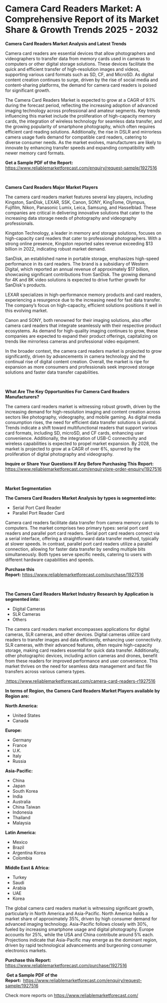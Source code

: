 <p><h1>Camera Card Readers Market: A Comprehensive Report of its Market Share & Growth Trends 2025 - 2032</h1></p><p><strong>Camera Card Readers Market Analysis and Latest Trends</strong></p>
<p><p>Camera card readers are essential devices that allow photographers and videographers to transfer data from memory cards used in cameras to computers or other digital storage solutions. These devices facilitate the quick and efficient transfer of high-resolution images and videos, supporting various card formats such as SD, CF, and MicroSD. As digital content creation continues to surge, driven by the rise of social media and content-sharing platforms, the demand for camera card readers is poised for significant growth.</p><p>The Camera Card Readers Market is expected to grow at a CAGR of 9.1% during the forecast period, reflecting the increasing adoption of advanced imaging technology across professional and amateur segments. Key trends influencing this market include the proliferation of high-capacity memory cards, the integration of wireless technology for seamless data transfer, and the growing popularity of smartphone photography, which often requires efficient card reading solutions. Additionally, the rise in DSLR and mirrorless camera usage fuels demand for compatible card readers, catering to diverse consumer needs. As the market evolves, manufacturers are likely to innovate by enhancing transfer speeds and expanding compatibility with newer memory card formats.</p></p>
<p><strong>Get a Sample PDF of the Report:&nbsp;</strong> <a href="https://www.reliablemarketforecast.com/enquiry/request-sample/1927516?utm_campaign=2289&utm_medium=2&utm_source=Github&utm_content=ia&utm_term=15022025&utm_id=camera-card-readers">https://www.reliablemarketforecast.com/enquiry/request-sample/1927516</a></p>
<p>&nbsp;</p>
<p><strong>Camera Card Readers Major Market Players</strong></p>
<p><p>The camera card readers market features several key players, including Kingston, SanDisk, LEXAR, SSK, Canon, SONY, KingTome, Olympus, Fujifilm, Nikon, Panasonic Lumix, Leica, Samsung, and Hasselblad. These companies are critical in delivering innovative solutions that cater to the increasing data storage needs of photography and videography professionals.</p><p>Kingston Technology, a leader in memory and storage solutions, focuses on high-capacity card readers that cater to professional photographers. With a strong online presence, Kingston reported sales revenue exceeding $13 billion in 2022, indicating robust market demand.</p><p>SanDisk, an established name in portable storage, emphasizes high-speed performance in its card readers. The brand is a subsidiary of Western Digital, which reported an annual revenue of approximately $17 billion, showcasing significant contributions from SanDisk. The growing demand for 4K and 8K video solutions is expected to drive further growth for SanDisk's products.</p><p>LEXAR specializes in high-performance memory products and card readers, experiencing a resurgence due to the increasing need for fast data transfer. The company’s focus on high-capacity, efficient solutions positions it well in this evolving market.</p><p>Canon and SONY, both renowned for their imaging solutions, also offer camera card readers that integrate seamlessly with their respective product ecosystems. As demand for high-quality imaging continues to grow, these companies are expected to expand their product offerings, capitalizing on trends like mirrorless cameras and professional video equipment.</p><p>In the broader context, the camera card readers market is projected to grow significantly, driven by advancements in camera technology and the continual rise of digital content creation. Overall, the market is ripe for expansion as more consumers and professionals seek improved storage solutions and faster data transfer capabilities.</p></p>
<p>&nbsp;</p>
<p><strong>What Are The Key Opportunities For Camera Card Readers Manufacturers?</strong></p>
<p><p>The camera card readers market is witnessing robust growth, driven by the increasing demand for high-resolution imaging and content creation across sectors like photography, videography, and mobile gaming. As digital media consumption rises, the need for efficient data transfer solutions is pivotal. Trends indicate a shift toward multifunctional readers that support various card formats, including SD, microSD, and CF cards, enhancing user convenience. Additionally, the integration of USB-C connectivity and wireless capabilities is expected to propel market expansion. By 2028, the market is projected to grow at a CAGR of over 6%, spurred by the proliferation of digital photography and videography.</p></p>
<p><strong>Inquire or Share Your Questions If Any Before Purchasing This Report:</strong> <a href="https://www.reliablemarketforecast.com/enquiry/pre-order-enquiry/1927516?utm_campaign=2289&utm_medium=2&utm_source=Github&utm_content=ia&utm_term=15022025&utm_id=camera-card-readers">https://www.reliablemarketforecast.com/enquiry/pre-order-enquiry/1927516</a></p>
<p>&nbsp;</p>
<p><strong>Market Segmentation</strong></p>
<p><strong>The Camera Card Readers Market Analysis by types is segmented into:</strong></p>
<p><ul><li>Serial Port Card Reader</li><li>Parallel Port Reader Card</li></ul></p>
<p><p>Camera card readers facilitate data transfer from camera memory cards to computers. The market comprises two primary types: serial port card readers and parallel port card readers. Serial port card readers connect via a serial interface, offering a straightforward data transfer method, typically at slower speeds. In contrast, parallel port card readers utilize a parallel connection, allowing for faster data transfer by sending multiple bits simultaneously. Both types serve specific needs, catering to users with different hardware capabilities and speeds.</p></p>
<p><strong>Purchase this Report:&nbsp;</strong><a href="https://www.reliablemarketforecast.com/purchase/1927516?utm_campaign=2289&utm_medium=2&utm_source=Github&utm_content=ia&utm_term=15022025&utm_id=camera-card-readers">https://www.reliablemarketforecast.com/purchase/1927516</a></p>
<p>&nbsp;</p>
<p><strong>The Camera Card Readers Market Industry Research by Application is segmented into:</strong></p>
<p><ul><li>Digital Cameras</li><li>SLR Cameras</li><li>Others</li></ul></p>
<p><p>The camera card readers market encompasses applications for digital cameras, SLR cameras, and other devices. Digital cameras utilize card readers to transfer images and data efficiently, enhancing user connectivity. SLR cameras, with their advanced features, often require high-capacity storage, making card readers essential for quick data transfer. Additionally, other photographic devices, including action cameras and drones, benefit from these readers for improved performance and user convenience. This market thrives on the need for seamless data management and fast file transfers across various camera types.</p></p>
<p><a href="https://www.reliablemarketforecast.com/camera-card-readers-r1927516?utm_campaign=2289&utm_medium=2&utm_source=Github&utm_content=ia&utm_term=15022025&utm_id=camera-card-readers">&nbsp;https://www.reliablemarketforecast.com/camera-card-readers-r1927516</a></p>
<p><strong>In terms of Region, the Camera Card Readers Market Players available by Region are:</strong></p>
<p>
    <p> <strong> North America: </strong>
        <ul>
            <li>United States</li>
            <li>Canada</li>
        </ul>
        </p> 
    <p> <strong> Europe: </strong>
        <ul>
            <li>Germany</li>
            <li>France</li>
            <li>U.K.</li>
            <li>Italy</li>
            <li>Russia</li>
        </ul>
        </p> 
    <p> <strong> Asia-Pacific: </strong>
        <ul>
            <li>China</li>
            <li>Japan</li>
            <li>South Korea</li>
            <li>India</li>
            <li>Australia</li>
            <li>China Taiwan</li>
            <li>Indonesia</li>
            <li>Thailand</li>
            <li>Malaysia</li>
        </ul>
        </p> 
    <p> <strong> Latin America: </strong>
        <ul>
            <li>Mexico</li>
            <li>Brazil</li>
            <li>Argentina Korea</li>
            <li>Colombia</li>
        </ul>
        </p> 
    <p> <strong> Middle East & Africa: </strong>
        <ul>
            <li>Turkey</li>
            <li>Saudi</li>
            <li>Arabia</li>
            <li>UAE</li>
            <li>Korea</li>
        </ul>
    </p>
    </p>
<p><p>The global camera card readers market is witnessing significant growth, particularly in North America and Asia-Pacific. North America holds a market share of approximately 35%, driven by high consumer demand for advanced imaging technology. Asia-Pacific follows closely with 30%, fueled by increasing smartphone usage and digital photography. Europe accounts for 25%, while the USA and China contribute around 5% each. Projections indicate that Asia-Pacific may emerge as the dominant region, driven by rapid technological advancements and burgeoning consumer electronics markets.</p></p>
<p><strong>Purchase this Report: </strong><a href="https://www.reliablemarketforecast.com/purchase/1927516?utm_campaign=2289&utm_medium=2&utm_source=Github&utm_content=ia&utm_term=15022025&utm_id=camera-card-readers">https://www.reliablemarketforecast.com/purchase/1927516</a></p>
<p>&nbsp;<strong>Get a Sample PDF of the Report:&nbsp;&nbsp;</strong><a href="https://www.reliablemarketforecast.com/enquiry/request-sample/1927516?utm_campaign=2289&utm_medium=2&utm_source=Github&utm_content=ia&utm_term=15022025&utm_id=camera-card-readers">https://www.reliablemarketforecast.com/enquiry/request-sample/1927516</a></p>
<p><strong></strong></p>
<p>Check more reports on <a href="https://www.reliablemarketforecast.com/?utm_campaign=2289&utm_medium=2&utm_source=Github&utm_content=ia&utm_term=15022025&utm_id=camera-card-readers">https://www.reliablemarketforecast.com/</a></p>